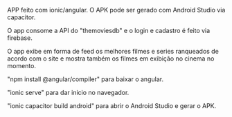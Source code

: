 APP feito com ionic/angular. O APK pode ser gerado com Android Studio via capacitor.

O app consome a API do "themoviesdb" e o login e cadastro é feito via firebase.

O app exibe em forma de feed os melhores filmes e series ranqueados de acordo com o site e mostra também os filmes em exibição no cinema no momento.




"npm install @angular/compiler" para baixar o angular.


"ionic serve" para dar inicio no navegador.


"ionic capacitor build android" para abrir o Android Studio e gerar o APK.

